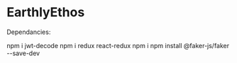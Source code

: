 # EarthlyEthos

Dependancies:

npm i jwt-decode
npm i redux react-redux
npm i npm install @faker-js/faker --save-dev
